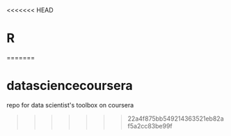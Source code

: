 <<<<<<< HEAD
# R
=======
# datasciencecoursera
repo for data scientist's toolbox on coursera
>>>>>>> 22a4f875bb549214363521eb82af5a2cc83be99f
